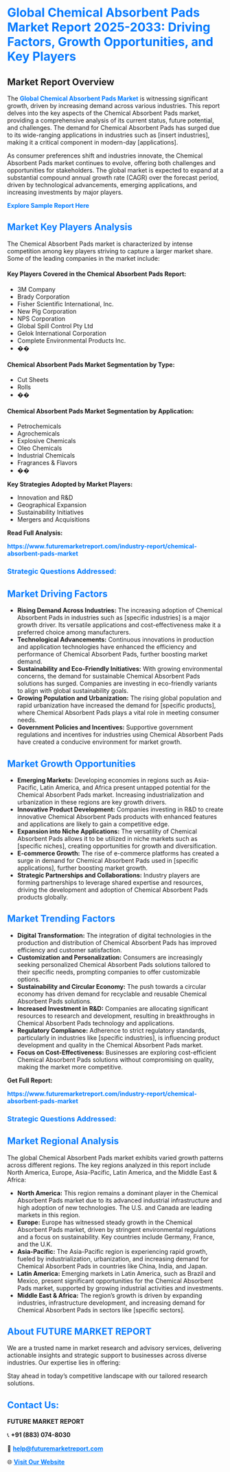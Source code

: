 <h1 style="color: #007BFF;">Global Chemical Absorbent Pads Market Report 2025-2033: Driving Factors, Growth Opportunities, and Key Players</h1>

<section id="overview">
<h2>Market Report Overview</h2>
<p>The <a href="https://www.futuremarketreport.com/industry-report/chemical-absorbent-pads-market" style="color: #007BFF; text-decoration: none;"><strong>Global Chemical Absorbent Pads Market</strong></a> is witnessing significant growth, driven by increasing demand across various industries. This report delves into the key aspects of the Chemical Absorbent Pads market, providing a comprehensive analysis of its current status, future potential, and challenges. The demand for Chemical Absorbent Pads has surged due to its wide-ranging applications in industries such as [insert industries], making it a critical component in modern-day [applications].</p>
<p>As consumer preferences shift and industries innovate, the Chemical Absorbent Pads market continues to evolve, offering both challenges and opportunities for stakeholders. The global market is expected to expand at a substantial compound annual growth rate (CAGR) over the forecast period, driven by technological advancements, emerging applications, and increasing investments by major players.</p>
</section>

<section id="overview">
<p><a href="https://www.futuremarketreport.com/request-sample/reportId=117742" style="color: #007BFF; text-decoration: none;"><strong>Explore Sample Report Here</strong></a></p>
</section>

<section id="key-players">
<h2 style="color: #007BFF;">Market Key Players Analysis</h2>
<p>The Chemical Absorbent Pads market is characterized by intense competition among key players striving to capture a larger market share. Some of the leading companies in the market include:</p>
<h4>Key Players Covered in the Chemical Absorbent Pads Report:</h4>
<ul><li>3M Company</li><li>Brady Corporation</li><li>Fisher Scientific International, Inc.</li><li>New Pig Corporation</li><li>NPS Corporation</li><li>Global Spill Control Pty Ltd</li><li>Gelok International Corporation</li><li>Complete Environmental Products Inc.</li><li>��</li></ul>
<h4>Chemical Absorbent Pads Market Segmentation by Type:</h4>
<ul><li>Cut Sheets</li><li>Rolls</li><li>��</li></ul>

<h4>Chemical Absorbent Pads Market Segmentation by Application:</h4>
<ul><li>Petrochemicals</li><li>Agrochemicals</li><li>Explosive Chemicals</li><li>Oleo Chemicals</li><li>Industrial Chemicals</li><li>Fragrances &amp; Flavors</li><li>��</li></ul>
<p><strong>Key Strategies Adopted by Market Players:</strong></p>
<ul>
<li>Innovation and R&D</li>
<li>Geographical Expansion</li>
<li>Sustainability Initiatives</li>
<li>Mergers and Acquisitions</li>
</ul>
</section>

<section>
<p><strong>Read Full Analysis: </strong></p><a href="https://www.futuremarketreport.com/industry-report/chemical-absorbent-pads-market" style="color: #007BFF; text-decoration: none;"><strong>https://www.futuremarketreport.com/industry-report/chemical-absorbent-pads-market</strong></a>
<h3 style="color: #007BFF;">Strategic Questions Addressed:</h3>
</section>

<section id="driving-factors">
<h2 style="color: #007BFF;">Market Driving Factors</h2>
<ul>
<li><strong>Rising Demand Across Industries:</strong> The increasing adoption of Chemical Absorbent Pads in industries such as [specific industries] is a major growth driver. Its versatile applications and cost-effectiveness make it a preferred choice among manufacturers.</li>
<li><strong>Technological Advancements:</strong> Continuous innovations in production and application technologies have enhanced the efficiency and performance of Chemical Absorbent Pads, further boosting market demand.</li>
<li><strong>Sustainability and Eco-Friendly Initiatives:</strong> With growing environmental concerns, the demand for sustainable Chemical Absorbent Pads solutions has surged. Companies are investing in eco-friendly variants to align with global sustainability goals.</li>
<li><strong>Growing Population and Urbanization:</strong> The rising global population and rapid urbanization have increased the demand for [specific products], where Chemical Absorbent Pads plays a vital role in meeting consumer needs.</li>
<li><strong>Government Policies and Incentives:</strong> Supportive government regulations and incentives for industries using Chemical Absorbent Pads have created a conducive environment for market growth.</li>
</ul>
</section>

<section id="growth-opportunities">
<h2 style="color: #007BFF;">Market Growth Opportunities</h2>
<ul>
<li><strong>Emerging Markets:</strong> Developing economies in regions such as Asia-Pacific, Latin America, and Africa present untapped potential for the Chemical Absorbent Pads market. Increasing industrialization and urbanization in these regions are key growth drivers.</li>
<li><strong>Innovative Product Development:</strong> Companies investing in R&D to create innovative Chemical Absorbent Pads products with enhanced features and applications are likely to gain a competitive edge.</li>
<li><strong>Expansion into Niche Applications:</strong> The versatility of Chemical Absorbent Pads allows it to be utilized in niche markets such as [specific niches], creating opportunities for growth and diversification.</li>
<li><strong>E-commerce Growth:</strong> The rise of e-commerce platforms has created a surge in demand for Chemical Absorbent Pads used in [specific applications], further boosting market growth.</li>
<li><strong>Strategic Partnerships and Collaborations:</strong> Industry players are forming partnerships to leverage shared expertise and resources, driving the development and adoption of Chemical Absorbent Pads products globally.</li>
</ul>
</section>

<section id="trending-factors">
<h2 style="color: #007BFF;">Market Trending Factors</h2>
<ul>
<li><strong>Digital Transformation:</strong> The integration of digital technologies in the production and distribution of Chemical Absorbent Pads has improved efficiency and customer satisfaction.</li>
<li><strong>Customization and Personalization:</strong> Consumers are increasingly seeking personalized Chemical Absorbent Pads solutions tailored to their specific needs, prompting companies to offer customizable options.</li>
<li><strong>Sustainability and Circular Economy:</strong> The push towards a circular economy has driven demand for recyclable and reusable Chemical Absorbent Pads solutions.</li>
<li><strong>Increased Investment in R&D:</strong> Companies are allocating significant resources to research and development, resulting in breakthroughs in Chemical Absorbent Pads technology and applications.</li>
<li><strong>Regulatory Compliance:</strong> Adherence to strict regulatory standards, particularly in industries like [specific industries], is influencing product development and quality in the Chemical Absorbent Pads market.</li>
<li><strong>Focus on Cost-Effectiveness:</strong> Businesses are exploring cost-efficient Chemical Absorbent Pads solutions without compromising on quality, making the market more competitive.</li>
</ul>
</section>

<section>
<p><strong>Get Full Report: </strong></p><a href="https://www.futuremarketreport.com/industry-report/chemical-absorbent-pads-market" style="color: #007BFF; text-decoration: none;"><strong>https://www.futuremarketreport.com/industry-report/chemical-absorbent-pads-market</strong></a>
<h3 style="color: #007BFF;">Strategic Questions Addressed:</h3>
</section>


<section id="regional-analysis">
<h2 style="color: #007BFF;">Market Regional Analysis</h2>
<p>The global Chemical Absorbent Pads market exhibits varied growth patterns across different regions. The key regions analyzed in this report include North America, Europe, Asia-Pacific, Latin America, and the Middle East & Africa:</p>
<ul>
<li><strong>North America:</strong> This region remains a dominant player in the Chemical Absorbent Pads market due to its advanced industrial infrastructure and high adoption of new technologies. The U.S. and Canada are leading markets in this region.</li>
<li><strong>Europe:</strong> Europe has witnessed steady growth in the Chemical Absorbent Pads market, driven by stringent environmental regulations and a focus on sustainability. Key countries include Germany, France, and the U.K.</li>
<li><strong>Asia-Pacific:</strong> The Asia-Pacific region is experiencing rapid growth, fueled by industrialization, urbanization, and increasing demand for Chemical Absorbent Pads in countries like China, India, and Japan.</li>
<li><strong>Latin America:</strong> Emerging markets in Latin America, such as Brazil and Mexico, present significant opportunities for the Chemical Absorbent Pads market, supported by growing industrial activities and investments.</li>
<li><strong>Middle East & Africa:</strong> The region’s growth is driven by expanding industries, infrastructure development, and increasing demand for Chemical Absorbent Pads in sectors like [specific sectors].</li>
</ul>
</section>

<footer>
<h2 style="color: #007BFF;">About FUTURE MARKET REPORT</h2>
<p>We are a trusted name in market research and advisory services, delivering actionable insights and strategic support to businesses across diverse industries. Our expertise lies in offering:</p>

<p>Stay ahead in today’s competitive landscape with our tailored research solutions.</p>

<h2 style="color: #007BFF;">Contact Us:</h2>
<p><strong>FUTURE MARKET REPORT</strong></p>
<p>📞 <strong>+91 (883) 074-8030</strong></p>
<p>📧 <strong><a href="mailto:help@futuremarketreport.com" style="color: #007BFF;">help@futuremarketreport.com</a></strong></p>
<p>🌐 <strong><a href="https://www.futuremarketreport.com/" style="color: #007BFF;">Visit Our Website</a></strong></p>
</footer>